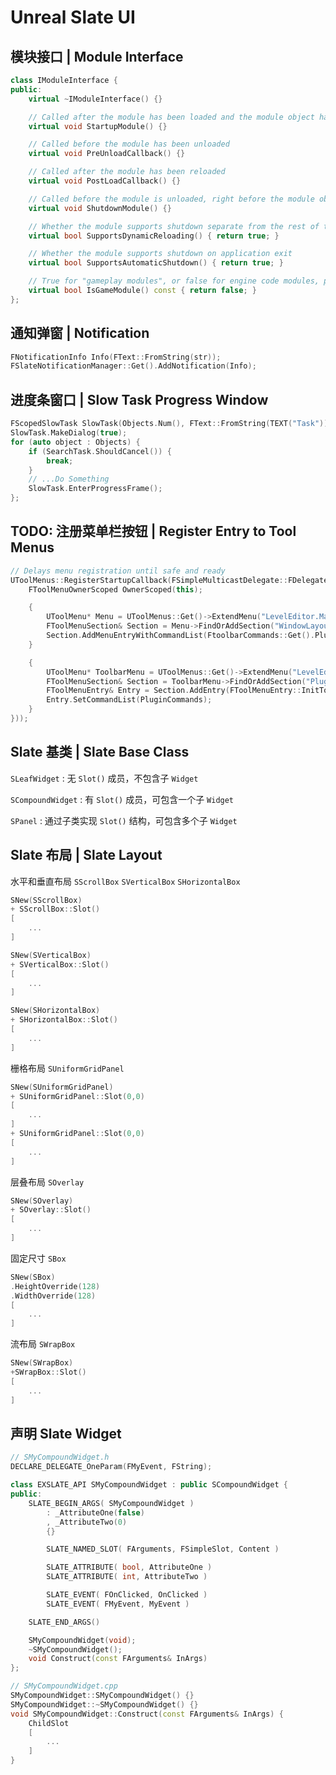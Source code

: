 # Unreal Slate UI

## 模块接口 | Module Interface

```cpp
class IModuleInterface {
public:
	virtual ~IModuleInterface() {}

	// Called after the module has been loaded and the module object has been created
	virtual void StartupModule() {}

	// Called before the module has been unloaded
	virtual void PreUnloadCallback() {}

	// Called after the module has been reloaded
	virtual void PostLoadCallback() {}

	// Called before the module is unloaded, right before the module object is destroyed.
	virtual void ShutdownModule() {}

	// Whether the module supports shutdown separate from the rest of the engine.
	virtual bool SupportsDynamicReloading() { return true; }

	// Whether the module supports shutdown on application exit
	virtual bool SupportsAutomaticShutdown() { return true; }

	// True for "gameplay modules", or false for engine code modules, plugins, etc.
	virtual bool IsGameModule() const { return false; }
};
```

## 通知弹窗 | Notification

```cpp
FNotificationInfo Info(FText::FromString(str));
FSlateNotificationManager::Get().AddNotification(Info);
```

## 进度条窗口 | Slow Task Progress Window

```cpp
FScopedSlowTask SlowTask(Objects.Num(), FText::FromString(TEXT("Task")));
SlowTask.MakeDialog(true);
for (auto object : Objects) {
    if (SearchTask.ShouldCancel()) {
        break;
    }
    // ...Do Something
    SlowTask.EnterProgressFrame();
};
```

## TODO: 注册菜单栏按钮 | Register Entry to Tool Menus

```cpp
// Delays menu registration until safe and ready
UToolMenus::RegisterStartupCallback(FSimpleMulticastDelegate::FDelegate::CreateLambda([&] {
    FToolMenuOwnerScoped OwnerScoped(this);

    {
        UToolMenu* Menu = UToolMenus::Get()->ExtendMenu("LevelEditor.MainMenu.Window");
        FToolMenuSection& Section = Menu->FindOrAddSection("WindowLayout");
        Section.AddMenuEntryWithCommandList(FtoolbarCommands::Get().PluginAction, PluginCommands);
    }

    {
        UToolMenu* ToolbarMenu = UToolMenus::Get()->ExtendMenu("LevelEditor.LevelEditorToolBar.PlayToolBar");
        FToolMenuSection& Section = ToolbarMenu->FindOrAddSection("PluginTools");
        FToolMenuEntry& Entry = Section.AddEntry(FToolMenuEntry::InitToolBarButton(FtoolbarCommands::Get().PluginAction));
        Entry.SetCommandList(PluginCommands);
    }
}));
```

## Slate 基类 | Slate Base Class

`SLeafWidget` : 无 `Slot()` 成员，不包含子 `Widget`

`SCompoundWidget` : 有 `Slot()` 成员，可包含一个子 `Widget`

`SPanel` : 通过子类实现 `Slot()` 结构，可包含多个子 `Widget`

## Slate 布局 | Slate Layout

水平和垂直布局 `SScrollBox` `SVerticalBox` `SHorizontalBox`

```cpp
SNew(SScrollBox)
+ SScrollBox::Slot()
[
    ...
]

SNew(SVerticalBox)
+ SVerticalBox::Slot()
[
    ...
]

SNew(SHorizontalBox)
+ SHorizontalBox::Slot()
[
    ...
]
```

栅格布局 `SUniformGridPanel`

```cpp
SNew(SUniformGridPanel)
+ SUniformGridPanel::Slot(0,0)
[
    ...
]
+ SUniformGridPanel::Slot(0,0)
[
    ...
]
```

层叠布局 `SOverlay`

```cpp
SNew(SOverlay)
+ SOverlay::Slot()
[
    ...
]
```

固定尺寸 `SBox`

```cpp
SNew(SBox)
.HeightOverride(128)
.WidthOverride(128)
[
    ...
]
```

流布局 `SWrapBox`

```cpp
SNew(SWrapBox)
+SWrapBox::Slot()
[
    ...
]
```

## 声明 Slate Widget

```cpp
// SMyCompoundWidget.h
DECLARE_DELEGATE_OneParam(FMyEvent, FString);

class EXSLATE_API SMyCompoundWidget : public SCompoundWidget {
public:
    SLATE_BEGIN_ARGS( SMyCompoundWidget )
        : _AttributeOne(false)
        , _AttributeTwo(0)
        {}

        SLATE_NAMED_SLOT( FArguments, FSimpleSlot, Content )

        SLATE_ATTRIBUTE( bool, AttributeOne )
        SLATE_ATTRIBUTE( int, AttributeTwo )

        SLATE_EVENT( FOnClicked, OnClicked )
        SLATE_EVENT( FMyEvent, MyEvent )

    SLATE_END_ARGS()

	SMyCompoundWidget(void);
	~SMyCompoundWidget();
    void Construct(const FArguments& InArgs)
};
```

```cpp
// SMyCompoundWidget.cpp
SMyCompoundWidget::SMyCompoundWidget() {}
SMyCompoundWidget::~SMyCompoundWidget() {}
void SMyCompoundWidget::Construct(const FArguments& InArgs) {
    ChildSlot
    [
        ...
    ]
}
```
